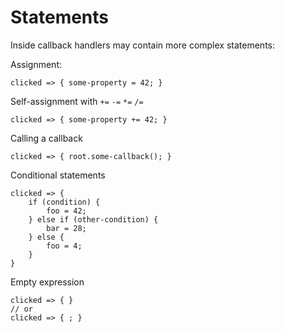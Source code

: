# Statements

Inside callback handlers may contain more complex statements:

Assignment:

```slint,ignore
clicked => { some-property = 42; }
```

Self-assignment with `+=` `-=` `*=` `/=`

```slint,ignore
clicked => { some-property += 42; }
```

Calling a callback

```slint,ignore
clicked => { root.some-callback(); }
```

Conditional statements

```slint,ignore
clicked => {
    if (condition) {
        foo = 42;
    } else if (other-condition) {
        bar = 28;
    } else {
        foo = 4;
    }
}
```

Empty expression

```slint,ignore
clicked => { }
// or
clicked => { ; }
```
